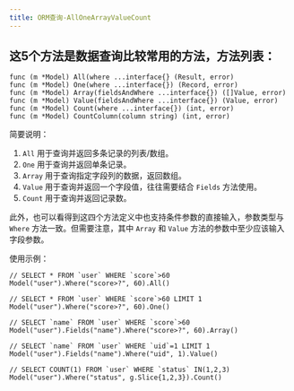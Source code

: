 ```yaml
---
title: ORM查询-AllOneArrayValueCount
---
```


## 这5个方法是数据查询比较常用的方法，方法列表：

```
func (m *Model) All(where ...interface{} (Result, error)
func (m *Model) One(where ...interface{}) (Record, error)
func (m *Model) Array(fieldsAndWhere ...interface{}) ([]Value, error)
func (m *Model) Value(fieldsAndWhere ...interface{}) (Value, error)
func (m *Model) Count(where ...interface{}) (int, error)
func (m *Model) CountColumn(column string) (int, error)
```

简要说明：

1. `All` 用于查询并返回多条记录的列表/数组。
2. `One` 用于查询并返回单条记录。
3. `Array` 用于查询指定字段列的数据，返回数组。
4. `Value` 用于查询并返回一个字段值，往往需要结合 `Fields` 方法使用。
5. `Count` 用于查询并返回记录数。

此外，也可以看得到这四个方法定义中也支持条件参数的直接输入，参数类型与 `Where` 方法一致。但需要注意，其中 `Array` 和 `Value` 方法的参数中至少应该输入字段参数。

使用示例：

```
// SELECT * FROM `user` WHERE `score`>60
Model("user").Where("score>?", 60).All()

// SELECT * FROM `user` WHERE `score`>60 LIMIT 1
Model("user").Where("score>?", 60).One()

// SELECT `name` FROM `user` WHERE `score`>60
Model("user").Fields("name").Where("score>?", 60).Array()

// SELECT `name` FROM `user` WHERE `uid`=1 LIMIT 1
Model("user").Fields("name").Where("uid", 1).Value()

// SELECT COUNT(1) FROM `user` WHERE `status` IN(1,2,3)
Model("user").Where("status", g.Slice{1,2,3}).Count()
```